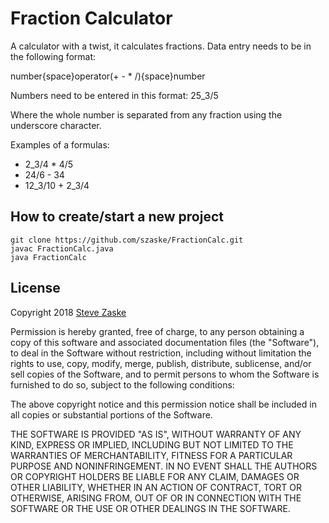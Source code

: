 # Fraction Calculator

A calculator with a twist, it calculates fractions.  Data entry needs to be in the following format:

number{space}operator(+ - * /){space}number

Numbers need to be entered in this format:  25_3/5

Where the whole number is separated from any fraction using the underscore character.

Examples of a formulas: 
* 2_3/4 * 4/5
* 24/6 - 34
* 12_3/10 + 2_3/4
    
## How to create/start a new project

```
git clone https://github.com/szaske/FractionCalc.git
javac FractionCalc.java
java FractionCalc
```

## License

Copyright 2018 [Steve Zaske](https://github.com/szaske)

Permission is hereby granted, free of charge, to any person obtaining a copy of this software and associated documentation files (the "Software"), to deal in the Software without restriction, including without limitation the rights to use, copy, modify, merge, publish, distribute, sublicense, and/or sell copies of the Software, and to permit persons to whom the Software is furnished to do so, subject to the following conditions:

The above copyright notice and this permission notice shall be included in all copies or substantial portions of the Software.

THE SOFTWARE IS PROVIDED "AS IS", WITHOUT WARRANTY OF ANY KIND, EXPRESS OR IMPLIED, INCLUDING BUT NOT LIMITED TO THE WARRANTIES OF MERCHANTABILITY, FITNESS FOR A PARTICULAR PURPOSE AND NONINFRINGEMENT. IN NO EVENT SHALL THE AUTHORS OR COPYRIGHT HOLDERS BE LIABLE FOR ANY CLAIM, DAMAGES OR OTHER LIABILITY, WHETHER IN AN ACTION OF CONTRACT, TORT OR OTHERWISE, ARISING FROM, OUT OF OR IN CONNECTION WITH THE SOFTWARE OR THE USE OR OTHER DEALINGS IN THE SOFTWARE.